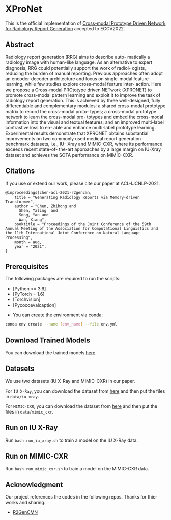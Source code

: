 # XProNet

This is the official implementation of [Cross-modal Prototype Driven Network for Radiology Report Generation]() accepted to ECCV2022.

## Abstract

Radiology report generation (RRG) aims to describe auto-
matically a radiology image with human-like language. As an alternative
to expert diagnosis, RRG could potentially support the work of radiol-
ogists, reducing the burden of manual reporting. Previous approaches
often adopt an encoder-decoder architecture and focus on single-modal
feature learning, while few studies explore cross-modal feature inter-
action. Here we propose a Cross-modal PROtotype driven NETwork
(XPRONET) to promote cross-modal pattern learning and exploit it
to improve the task of radiology report generation. This is achieved by
three well-designed, fully differentiable and complementary modules: a
shared cross-modal prototype matrix to record the cross-modal proto-
types; a cross-modal prototype network to learn the cross-modal pro-
totypes and embed the cross-modal information into the visual and
textual features; and an improved multi-label contrastive loss to en-
able and enhance multi-label prototype learning. Experimental results
demonstrate that XPRONET obtains substantial improvements on two
commonly used medical report generation benchmark datasets, i.e., IU-
Xray and MIMIC-CXR, where its performance exceeds recent state-of-
the-art approaches by a large margin on IU-Xray dataset and achieves
the SOTA performance on MIMIC-CXR. 

## Citations

If you use or extend our work, please cite our paper at ACL-IJCNLP-2021.
```
@inproceedings{chen-acl-2021-r2gencmn,
    title = "Generating Radiology Reports via Memory-driven Transformer",
    author = "Chen, Zhihong and
      Shen, Yaling  and
      Song, Yan and
      Wan, Xiang",
    booktitle = "Proceedings of the Joint Conference of the 59th Annual Meeting of the Association for Computational Linguistics and the 11th International Joint Conference on Natural Language Processing",
    month = aug,
    year = "2021",
}
```

## Prerequisites

The following packages are required to run the scripts:
- [Python >= 3.6]
- [PyTorch = 1.6]
- [Torchvision]
- [Pycocoevalcaption]

* You can create the environment via conda:
```bash
conda env create --name [env_name] --file env.yml
```


## Download Trained Models
You can download the trained models [here](https://drive.google.com/drive/folders/1_y_6srL2ZnvDvE_I0YDvdgRzZCNrcMUf?usp=sharing).

## Datasets
We use two datasets (IU X-Ray and MIMIC-CXR) in our paper.

For `IU X-Ray`, you can download the dataset from [here](https://drive.google.com/file/d/1c0BXEuDy8Cmm2jfN0YYGkQxFZd2ZIoLg/view?usp=sharing) and then put the files in `data/iu_xray`.

For `MIMIC-CXR`, you can download the dataset from [here](https://drive.google.com/file/d/1DS6NYirOXQf8qYieSVMvqNwuOlgAbM_E/view?usp=sharing) and then put the files in `data/mimic_cxr`.

## Run on IU X-Ray

Run `bash run_iu_xray.sh` to train a model on the IU X-Ray data.

## Run on MIMIC-CXR

Run `bash run_mimic_cxr.sh` to train a model on the MIMIC-CXR data.

## Acknowledgment
Our project references the codes in the following repos. Thanks for thier works and sharing.
- [R2GenCMN](https://github.com/cuhksz-nlp/R2GenCMN)
